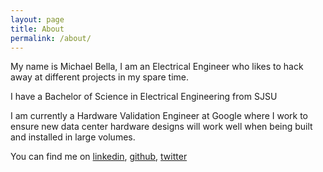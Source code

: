```yaml
---
layout: page
title: About
permalink: /about/
---
```


My name is Michael Bella, I am an Electrical Engineer who likes to hack away at
different projects in my spare time.

I have a Bachelor of Science in Electrical Engineering from SJSU

I am currently a Hardware Validation Engineer at Google where I work to ensure
new data center hardware designs will work well when being built and installed
in large volumes. 

You can find me on [linkedin](https://www.linkedin.com/in/michaelbella/),
[github](https://github.com/mjbella), 
[twitter](https://twitter.com/MikeJBella)

